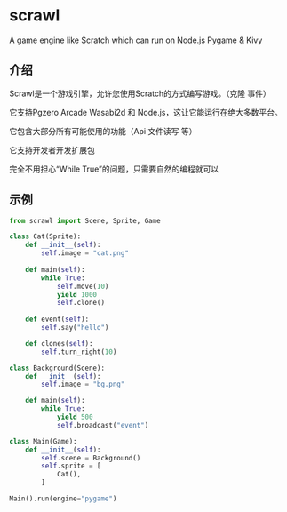# scrawl
A game engine like Scratch which can run on Node.js Pygame &amp; Kivy

## 介绍
Scrawl是一个游戏引擎，允许您使用Scratch的方式编写游戏。（克隆 事件）

它支持Pgzero Arcade Wasabi2d 和 Node.js，这让它能运行在绝大多数平台。

它包含大部分所有可能使用的功能（Api 文件读写 等）

它支持开发者开发扩展包

完全不用担心“While True”的问题，只需要自然的编程就可以

## 示例
```python
from scrawl import Scene, Sprite, Game

class Cat(Sprite):
    def __init__(self):
        self.image = "cat.png"
    
    def main(self):
        while True:
            self.move(10)
            yield 1000
            self.clone()
    
    def event(self):
        self.say("hello")

    def clones(self):
        self.turn_right(10)

class Background(Scene):
    def __init__(self):
        self.image = "bg.png"

    def main(self):
        while True:
            yield 500
            self.broadcast("event")

class Main(Game):
    def __init__(self):
        self.scene = Background()
        self.sprite = [
            Cat(),
        ]

Main().run(engine="pygame")
```
